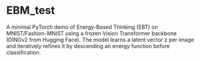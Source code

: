 # EBM_test
A minimal PyTorch demo of Energy-Based Thinking (EBT) on MNIST/Fashion-MNIST using a frozen Vision Transformer backbone (DINOv2 from Hugging Face). The model learns a latent vector z per image and iteratively refines it by descending an energy function before classification.
